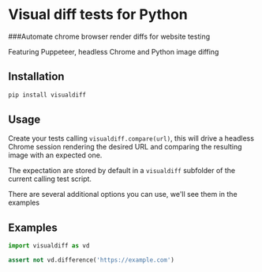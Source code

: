Visual diff tests for Python
===

###Automate chrome browser render diffs for website testing

Featuring Puppeteer, headless Chrome and  Python image diffing

## Installation

```bash
pip install visualdiff
```

## Usage

Create your tests calling `visualdiff.compare(url)`, this
will drive a headless Chrome session rendering the desired URL
and comparing the resulting image with an expected one.

The expectation are stored by default in a `visualdiff` subfolder of the
current calling test script.

There are several additional options you can use, we'll see them in the
examples

## Examples

```python
import visualdiff as vd

assert not vd.difference('https://example.com')
```
